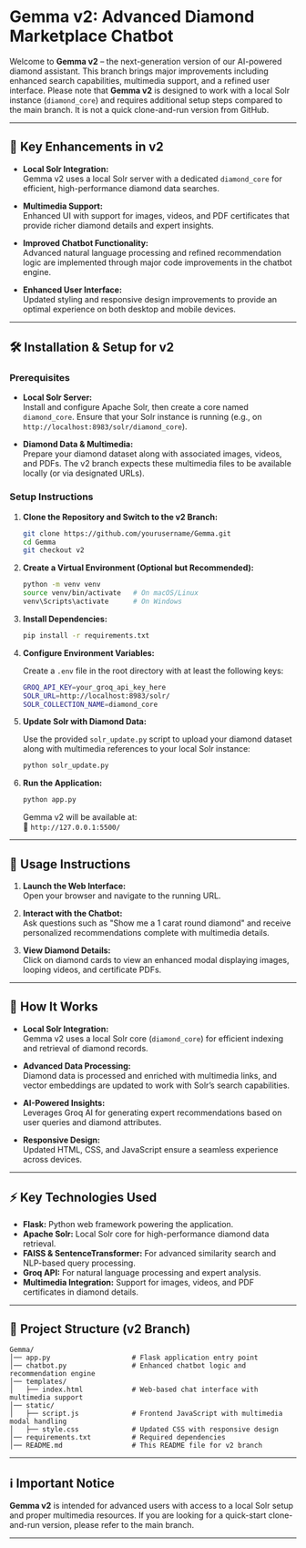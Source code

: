 # Gemma v2: Advanced Diamond Marketplace Chatbot

Welcome to **Gemma v2** – the next-generation version of our AI-powered diamond assistant. This branch brings major improvements including enhanced search capabilities, multimedia support, and a refined user interface. Please note that **Gemma v2** is designed to work with a local Solr instance (`diamond_core`) and requires additional setup steps compared to the main branch. It is not a quick clone-and-run version from GitHub.

---

## 🚀 Key Enhancements in v2

- **Local Solr Integration:**  
  Gemma v2 uses a local Solr server with a dedicated `diamond_core` for efficient, high-performance diamond data searches.

- **Multimedia Support:**  
  Enhanced UI with support for images, videos, and PDF certificates that provide richer diamond details and expert insights.

- **Improved Chatbot Functionality:**  
  Advanced natural language processing and refined recommendation logic are implemented through major code improvements in the chatbot engine.

- **Enhanced User Interface:**  
  Updated styling and responsive design improvements to provide an optimal experience on both desktop and mobile devices.

---

## 🛠 Installation & Setup for v2

### Prerequisites

- **Local Solr Server:**  
  Install and configure Apache Solr, then create a core named `diamond_core`. Ensure that your Solr instance is running (e.g., on `http://localhost:8983/solr/diamond_core`).

- **Diamond Data & Multimedia:**  
  Prepare your diamond dataset along with associated images, videos, and PDFs. The v2 branch expects these multimedia files to be available locally (or via designated URLs).

### Setup Instructions

1. **Clone the Repository and Switch to the v2 Branch:**

   ```sh
   git clone https://github.com/yourusername/Gemma.git
   cd Gemma
   git checkout v2
   ```

2. **Create a Virtual Environment (Optional but Recommended):**

   ```sh
   python -m venv venv
   source venv/bin/activate   # On macOS/Linux
   venv\Scripts\activate      # On Windows
   ```

3. **Install Dependencies:**

   ```sh
   pip install -r requirements.txt
   ```

4. **Configure Environment Variables:**

   Create a `.env` file in the root directory with at least the following keys:
   ```sh
   GROQ_API_KEY=your_groq_api_key_here
   SOLR_URL=http://localhost:8983/solr/
   SOLR_COLLECTION_NAME=diamond_core
   ```

5. **Update Solr with Diamond Data:**

   Use the provided `solr_update.py` script to upload your diamond dataset along with multimedia references to your local Solr instance:
   ```sh
   python solr_update.py
   ```

6. **Run the Application:**

   ```sh
   python app.py
   ```
   Gemma v2 will be available at:  
   🔗 `http://127.0.0.1:5500/`

---

## 📝 Usage Instructions

1. **Launch the Web Interface:**  
   Open your browser and navigate to the running URL.

2. **Interact with the Chatbot:**  
   Ask questions such as "Show me a 1 carat round diamond" and receive personalized recommendations complete with multimedia details.

3. **View Diamond Details:**  
   Click on diamond cards to view an enhanced modal displaying images, looping videos, and certificate PDFs.

---

## 🤖 How It Works

- **Local Solr Integration:**  
  Gemma v2 uses a local Solr core (`diamond_core`) for efficient indexing and retrieval of diamond records.

- **Advanced Data Processing:**  
  Diamond data is processed and enriched with multimedia links, and vector embeddings are updated to work with Solr’s search capabilities.

- **AI-Powered Insights:**  
  Leverages Groq AI for generating expert recommendations based on user queries and diamond attributes.

- **Responsive Design:**  
  Updated HTML, CSS, and JavaScript ensure a seamless experience across devices.

---

## ⚡ Key Technologies Used

- **Flask:** Python web framework powering the application.
- **Apache Solr:** Local Solr core for high-performance diamond data retrieval.
- **FAISS & SentenceTransformer:** For advanced similarity search and NLP-based query processing.
- **Groq API:** For natural language processing and expert analysis.
- **Multimedia Integration:** Support for images, videos, and PDF certificates in diamond details.

---

## 📂 Project Structure (v2 Branch)

```
Gemma/
│── app.py                    # Flask application entry point
│── chatbot.py                # Enhanced chatbot logic and recommendation engine
│── templates/
│   ├── index.html            # Web-based chat interface with multimedia support
│── static/
│   ├── script.js             # Frontend JavaScript with multimedia modal handling
│   ├── style.css             # Updated CSS with responsive design
│── requirements.txt          # Required dependencies
│── README.md                 # This README file for v2 branch
```

---

## ℹ️ Important Notice

**Gemma v2** is intended for advanced users with access to a local Solr setup and proper multimedia resources. If you are looking for a quick-start clone-and-run version, please refer to the main branch.

---
